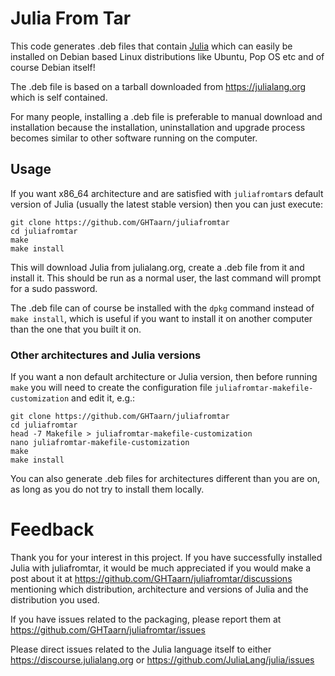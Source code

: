 # Julia From Tar

This code generates .deb files that contain [Julia](https://julialang.org)
which can easily be installed on Debian based Linux distributions like Ubuntu,
Pop OS etc and of course Debian itself!

The .deb file is based on a tarball downloaded from https://julialang.org which
is self contained.

For many people, installing a .deb file is preferable to manual download and
installation because the installation, uninstallation and upgrade process
becomes similar to other software running on the computer.

## Usage

If you want x86_64 architecture and are satisfied with `juliafromtar`s default
version of Julia (usually the latest stable version) then you can just execute:

```
git clone https://github.com/GHTaarn/juliafromtar
cd juliafromtar
make
make install
```

This will download Julia from julialang.org, create a .deb file from it and
install it. This should be run as a normal user, the last command will prompt
for a sudo password.

The .deb file can of course be installed with the `dpkg` command instead of
`make install`, which is useful if you want to install it on another computer
than the one that you built it on.


### Other architectures and Julia versions

If you want a non default architecture or Julia version, then before running
`make` you will need to create the configuration file
`juliafromtar-makefile-customization` and edit it, e.g.:

```
git clone https://github.com/GHTaarn/juliafromtar
cd juliafromtar
head -7 Makefile > juliafromtar-makefile-customization
nano juliafromtar-makefile-customization
make
make install
```

You can also generate .deb files for architectures different than you are on,
as long as you do not try to install them locally.

# Feedback

Thank you for your interest in this project. If you have successfully installed
Julia with juliafromtar, it would be much appreciated if you would make a post
about it at https://github.com/GHTaarn/juliafromtar/discussions mentioning which
distribution, architecture and versions of Julia and the distribution you used.

If you have issues related to the packaging, please report them at
https://github.com/GHTaarn/juliafromtar/issues

Please direct issues related to the Julia language itself to either
https://discourse.julialang.org or https://github.com/JuliaLang/julia/issues


